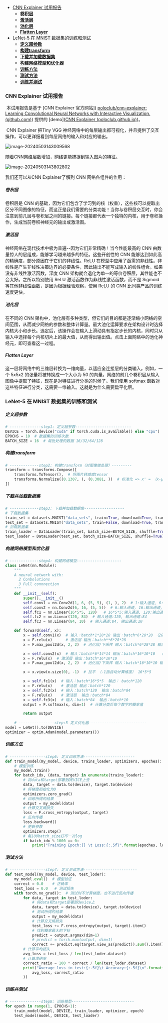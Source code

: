 

- [CNN Explainer 试用报告](#cnn-explainer-试用报告)
    - [**卷积层**](#卷积层)
    - [**激活层**](#激活层)
    - [**池化层**](#池化层)
    - [**Flatten Layer**](#flatten-layer)
- [LeNet-5 在 MNIST 数据集的训练和测试](#lenet-5-在-mnist-数据集的训练和测试)
    - [**定义超参数**](#定义超参数)
    - [**构建transform**](#构建transform)
    - [**下载并加载数据集**](#下载并加载数据集)
    - [**构建网络模型和优化器**](#构建网络模型和优化器)
    - [**训练方法**](#训练方法)
    - [**测试方法**](#测试方法)
    - [**训练并测试**](#训练并测试)



### CNN Explainer 试用报告

​	本试用报告是基于 [CNN Explainer 官方网站]( [poloclub/cnn-explainer: Learning Convolutional Neural Networks with Interactive Visualization. (github.com)](https://github.com/poloclub/cnn-explainer?tab=readme-ov-file)) 提供的 [demo]([CNN Explainer (poloclub.github.io)](https://poloclub.github.io/cnn-explainer/))。

​	CNN Explainer 把Tiny VGG 神经网络中的每层输出都可视化，并且提供了交互操作，可以更详细看到每层网络的输入和对应的输出。

![image-20240503143009568](assets/image-20240503143009568-1714717891104-2.png)

随着CNN网络层数增加，网络更能捕捉到输入图片的特征。

![image-20240503143802802](assets/image-20240503143802802-1714718285444-1-1714718288327-3.png)

我们还可以从CNN Explainer了解到 CNN 网络各组件的作用：

##### **卷积层**

卷积层是 CNN 的基础，因为它们包含了学习到的核（权重），这些核可以提取出区分不同图像的特征，而这正是我们需要的分类功能！当你与卷积层交互时，你会注意到前几层与卷积层之间的链接。每个链接都代表一个独特的内核，用于卷积操作，生成当前卷积神经元的输出或激活图。

##### **激活层**

神经网络在现代技术中极为普遍--因为它们非常精确！当今性能最高的 CNN 由数量惊人的层组成，能够学习越来越多的特征。这些开创性的 CNN 能够达到如此高的精确度，部分原因在于它们的非线性。ReLU 在模型中应用了亟需的非线性。非线性是产生非线性决策边界的必要条件，因此输出不能写成输入的线性组合。如果没有非线性激活函数，深度 CNN 架构就会退化为单一的等价卷积层，其性能也不会太好。之所以特别使用 ReLU 激活函数作为非线性激活函数，而不是 Sigmoid 等其他非线性函数，是因为根据经验观察，使用 ReLU 的 CNN 比同类产品的训练速度更快。

##### **池化层** 

在不同的 CNN 架构中，池化层有多种类型，但它们的目的都是逐渐缩小网络的空间范围，从而减少网络的参数和整体计算量。最大池化运算要求在架构设计时选择内核大小和步长。选定后，该操作会在输入上滑动具有指定步长的内核，同时只从输入中选择每个内核切片上的最大值，从而得出输出值。点击上面网络中的池化神经元，即可查看这一过程。

##### **Flatten Layer**

这一层将网络中的三维层转换为一维向量，以适应全连接层的分类输入。例如，一个 5x5x2 的张量将被转换成一个大小为 50 的向量。网络的前几个卷积层从输入图像中提取了特征，现在是对特征进行分类的时候了。我们使用 softmax 函数对这些特征进行分类，这需要一维输入。这就是为什么需要扁平化层。

### LeNet-5 在 MNIST 数据集的训练和测试

##### **定义超参数**

```python
# --------------step1: 定义超参数-------------------------
DEVICE = torch.device("cuda" if torch.cuda.is_available() else "cpu")  # 是否用GPU
EPOCHS = 10  # 数据集的训练次数
BATCH_SIZE = 16  # 每批处理的数据 16/32/64/128
```

##### **构建transform**

```python
# -------------step2: 构建transform（对图像做处理）---------
transform = transforms.Compose([
    transforms.ToTensor(),  # 将图片转成成tensor
    transforms.Normalize((0.1307, ), (0.3081, ))  # 标准化 => x' = （x-μ）/σ
])
```

##### **下载并加载数据集**

```python
# -------------step3: 下载并加载数据集------------------
# 下载数据集
train_set = datasets.MNIST("data_sets", train=True, download=True, transform=transform)
test_set = datasets.MNIST("data_sets", train=False, download=True, transform=transform)
# 加载数据集
train_loader = DataLoader(train_set, batch_size=BATCH_SIZE, shuffle=True)
test_loader = DataLoader(test_set, batch_size=BATCH_SIZE, shuffle=True)
```

##### **构建网络模型和优化器**

```python
# -------------step4: 构建网络模型--------------------
class LeNet(nn.Module):
    """
    A neural network with:
      2 Conbolutions
      3 Full connnection
    """
    def __init__(self):
        super().__init__()
        self.conv1 = nn.Conv2d(1, 6, (5, 5), (1, ), 2)  # 1:输入通道, 6:输出通道, (5,5):kernel_size, 1:stride, 2:padding
        self.conv2 = nn.Conv2d(6, 16, (5, 5))  # 6:输入通道, 16:输出通道, (5,5):kernel_size
        self.fc1 = nn.Linear(16*5*5, 120)   # 16*5*5:输入通道, 120:输出通道
        self.fc2 = nn.Linear(120, 84)  # 输入通道:120, 输出通道:84
        self.fc3 = nn.Linear(84, 10)  # 输入通道:84, 输出通道:10

    def forward(self, x):
        x = self.conv1(x)  # 输入：batch*1*28*28 输出：batch*6*28*28 （28+2*2-5+1=28）
        x = F.relu(x)      # 激活层 输出：batch**6*28*28
        x = F.max_pool2d(x, 2, 2)  # 池化层/下采样 输入：batch*6*28*28 输出：batch*6*14*14

        x = self.conv2(x)  # 输入：batch*6*14*14 输出：batch*16*10*10  （14+2*0-5+1=10）
        x = F.relu(x)  # 激活层 输出：batch*16*10*10
        x = F.max_pool2d(x, 2, 2)  # 池化层/下采样 输入：batch*16*10*10 输出：16*5*5

        x = x.view(x.size(0), -1)  # 拉平 （-1指自动计算维度） 16*5*5

        x = self.fc1(x)  # 输入：batch*16*5*5  输出： batch*120
        x = F.relu(x)    # 激活层 输出：batch*120
        x = self.fc2(x)  # 输入：batch*120  输出：batch*84
        x = F.relu(x)    # 激活层  输出：batch*84
        x = self.fc3(x)  # 输入：batch*84  输出：batch*10
        output = F.softmax(x, dim=1)  # 计算分类后每个数字的概率值

        return output
    
    # ----------------step:5 定义优化器--------------------------
model = LeNet().to(DEVICE)
optimizer = optim.Adam(model.parameters())
```

##### **训练方法**

```python
# ----------------step6: 定义训练方法-----------------------
def train_model(my_model, device, trains_loader, optimizers, epoches):
    # 模型训练
    my_model.train()
    for batch_idx, (data, target) in enumerate(trains_loader):
        # 将data和target部署到DEVICE上去
        data, target = data.to(device), target.to(device)
        # 将梯度初始化为0
        optimizers.zero_grad()
        # 训练所得的结果
        output = my_model(data)
        # 计算交叉熵损失
        loss = F.cross_entropy(output, target)
        # 反向传播
        loss.backward()
        # 更新参数
        optimizers.step()
        # 每100batch_size打印一次log
        if batch_idx % 1000 == 0:
            print("Training Epoch:{} \t Loss:{:.5f}".format(epoches, loss.item()))
```

##### **测试方法** 

```python
# ----------------step7: 定义测试方法------------------------
def test_model(my_model, device, test_loder):
    my_model.eval()  # 模型验证
    correct = 0.0    # 正确率
    test_loss = 0.0   # 测试损失
    with torch.no_grad():  # 测试时不计算梯度，也不进行反向传播
        for data, target in test_loder:
            # 将data和target部署到device上
            data, target = data.to(device), target.to(device)
            # 测试所得的结果
            output = my_model(data)
            # 计算交叉熵损失
            test_loss += F.cross_entropy(output, target).item()
            # 找到概率最大的下标
            predict = output.argmax(dim=1)
            # predict = torch.max(output, dim=1)
            correct += predict.eq(target.view_as(predict)).sum().item()  # 累计正确的值
        # 计算平均损失
        avg_loss = test_loss / len(test_loder.dataset)
        # 计算准确率
        correct_ratio = 100 * correct / len(test_loder.dataset)
        print("Average_loss in test:{:.5f}\t Accuracy:{:.5f}\n".format(
            avg_loss, correct_ratio
        ))

```

##### **训练并测试**

```python
# --------------step8: 训练模型----------------------------
for epoch in range(1, EPOCHS+1):
    train_model(model, DEVICE, train_loader, optimizer, epoch)
    test_model(model, DEVICE, test_loader)
```

